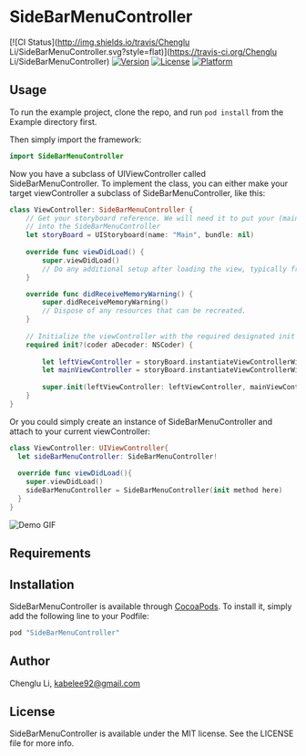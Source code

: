 # SideBarMenuController

[![CI Status](http://img.shields.io/travis/Chenglu Li/SideBarMenuController.svg?style=flat)](https://travis-ci.org/Chenglu Li/SideBarMenuController)
[![Version](https://img.shields.io/cocoapods/v/SideBarMenuController.svg?style=flat)](http://cocoapods.org/pods/SideBarMenuController)
[![License](https://img.shields.io/cocoapods/l/SideBarMenuController.svg?style=flat)](http://cocoapods.org/pods/SideBarMenuController)
[![Platform](https://img.shields.io/cocoapods/p/SideBarMenuController.svg?style=flat)](http://cocoapods.org/pods/SideBarMenuController)

## Usage

To run the example project, clone the repo, and run `pod install` from the Example directory first.

Then simply import the framework:
```swift
import SideBarMenuController
```
Now you have a subclass of UIViewController called SideBarMenuController. To implement the class, you can either make your target viewController a subclass of SideBarMenuController, like this:
```swift
class ViewController: SideBarMenuController {
    // Get your storyboard reference. We will need it to put your (main and left)viewControllers 
    // into the SideBarMenuController
    let storyBoard = UIStoryboard(name: "Main", bundle: nil)
    
    override func viewDidLoad() {
        super.viewDidLoad()
        // Do any additional setup after loading the view, typically from a nib.
    }

    override func didReceiveMemoryWarning() {
        super.didReceiveMemoryWarning()
        // Dispose of any resources that can be recreated.
    }
    
    // Initialize the viewController with the required designated init method
    required init?(coder aDecoder: NSCoder) {
        
        let leftViewController = storyBoard.instantiateViewControllerWithIdentifier("Red")
        let mainViewController = storyBoard.instantiateViewControllerWithIdentifier("Green")
        
        super.init(leftViewController: leftViewController, mainViewController: mainViewController, overlap: 100)
    }
}
```
Or you could simply create an instance of SideBarMenuController and attach to your current viewController:
```swift
class ViewController: UIViewController{
  let sideBarMenuController: SideBarMenuController!
  
  override func viewDidLoad(){
    super.viewDidLoad()
    sideBarMenuController = SideBarMenuController(init method here)
  }
}
```

![Demo GIF](https://cloud.githubusercontent.com/assets/14342440/13861155/c46004ea-ec59-11e5-945f-b4a82feef76f.gif)

## Requirements

## Installation

SideBarMenuController is available through [CocoaPods](http://cocoapods.org). To install
it, simply add the following line to your Podfile:

```ruby
pod "SideBarMenuController"
```

## Author

Chenglu Li, kabelee92@gmail.com

## License

SideBarMenuController is available under the MIT license. See the LICENSE file for more info.
